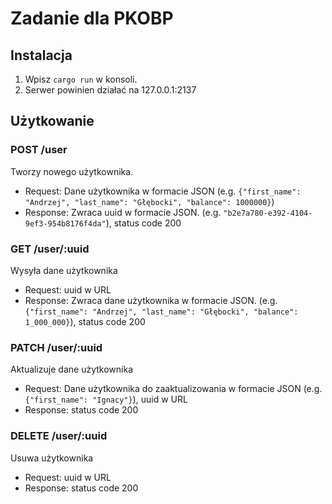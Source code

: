 # Zadanie dla PKOBP
## Instalacja
1. Wpisz `cargo run` w konsoli.
2. Serwer powinien działać na 127.0.0.1:2137

## Użytkowanie

### POST /user
Tworzy nowego użytkownika.
- Request: Dane użytkownika w formacie JSON (e.g. `{"first_name": "Andrzej", "last_name": "Głębocki", "balance": 1000000}`)
- Response: Zwraca uuid w formacie JSON. (e.g. `"b2e7a780-e392-4104-9ef3-954b8176f4da"`), status code 200

### GET /user/:uuid
Wysyła dane użytkownika
- Request: uuid w URL
- Response: Zwraca dane użytkownika w formacie JSON. (e.g. `{"first_name": "Andrzej", "last_name": "Głębocki", "balance": 1_000_000}`), status code 200

### PATCH /user/:uuid
Aktualizuje dane użytkownika
- Request: Dane użytkownika do zaaktualizowania w formacie JSON (e.g. `{"first_name": "Ignacy"}`), uuid w URL
- Response: status code 200

### DELETE /user/:uuid
Usuwa użytkownika
- Request: uuid w URL
- Response: status code 200
